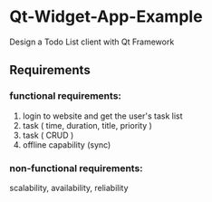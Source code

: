 # Qt-Widget-App-Example

Design a Todo List  client with Qt Framework

## Requirements

### functional requirements:
1. login to website and get the user's task list
2. task ( time, duration, title, priority )
3. task ( CRUD )
4. offline capability (sync)

### non-functional requirements:
scalability, availability, reliability

